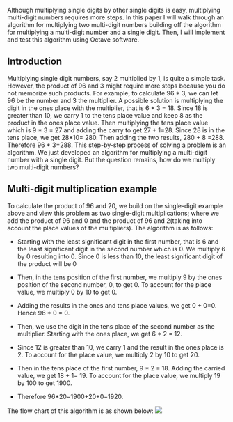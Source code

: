 
Although multiplying single digits by other single digits is easy, multiplying multi-digit numbers requires more steps. In this paper I will walk through an algorithm for multiplying two multi-digit numbers building off the algorithm for multiplying a multi-digit number and a single digit. Then, I will implement and test this algorithm using Octave software.

## Introduction
Multiplying single digit numbers, say 2 multiplied by 1, is quite a simple task. However, the product of 96 and 3 might require more steps because you do not memorize such products. For example, to calculate 96 * 3, we can let 96 be the number and 3 the multiplier. A possible solution is multiplying the digit in the ones place with the multiplier, that is 6 * 3 = 18. Since 18 is greater than 10, we carry 1 to the tens place value and keep 8 as the product in the ones place value. Then multiplying the tens place value which is 9 * 3 = 27 and adding the carry to get 27 + 1=28. Since 28 is in the tens place, we get 28*10= 280. Then adding the two results, 280 + 8 =288. Therefore 96 * 3=288.
This step-by-step process of solving a problem is an algorithm. We just developed an algorithm for multiplying a multi-digit number with a single digit. But the question remains, how do we multiply two multi-digit numbers?

## Multi-digit multiplication example
To calculate the product of 96 and 20, we build on the single-digit example above and view this problem as two single-digit multiplications; where we add the product of 96 and 0 and the product of 96 and 2(taking into account the place values of the multipliers). The algorithm is as follows:
- Starting with the least significant digit in the first number, that is 6 and the least significant digit in the second number which is 0. We multiply 6 by 0 resulting into 0. Since 0 is less than 10, the least significant digit of the product will be 0
- Then, in the tens position of the first number, we multiply 9 by the ones position of the second number, 0, to get 0. To account for the place value, we multiply 0 by 10 to get 0.
- Adding the results in the ones and tens place values, we get 0 + 0=0. Hence 96 * 0 = 0.
- Then, we use the digit in the tens place of the second number as the multiplier. Starting with
the ones place, we get 6 * 2 = 12.
- Since 12 is greater than 10, we carry 1 and the result in the ones place is 2. To account for the place value, we multiply 2 by 10 to get 20.
- Then in the tens place of the first number, 9 * 2 = 18. Adding the carried value, we get 18 + 1= 19. To account for the place value, we multiply 19 by 100 to get 1900.

- Therefore 96*20=1900+20+0=1920.

The flow chart of this algorithm is as shown below:
<img src="https://drive.google.com/drive/u/0/search?q=multiplier">
